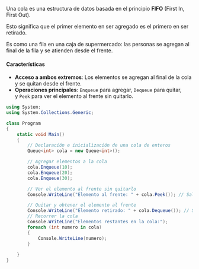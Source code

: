 Una cola es una estructura de datos basada en el principio **FIFO** (First In, First Out). 

Esto significa que el primer elemento en ser agregado es el primero en ser retirado. 

Es como una fila en una caja de supermercado: las personas se agregan al final de la fila y se atienden desde el frente.

#### Características

- **Acceso a ambos extremos**: Los elementos se agregan al final de la cola y se quitan desde el frente.
- **Operaciones principales**: `Enqueue` para agregar, `Dequeue` para quitar, y `Peek` para ver el elemento al frente sin quitarlo.


```c#
using System;
using System.Collections.Generic;

class Program
{
    static void Main()
    {
        // Declaración e inicialización de una cola de enteros
        Queue<int> cola = new Queue<int>();

        // Agregar elementos a la cola
        cola.Enqueue(10);
        cola.Enqueue(20);
        cola.Enqueue(30);

        // Ver el elemento al frente sin quitarlo
        Console.WriteLine("Elemento al frente: " + cola.Peek()); // Salida: 10

        // Quitar y obtener el elemento al frente
        Console.WriteLine("Elemento retirado: " + cola.Dequeue()); // Salida: 10
        // Recorrer la cola
        Console.WriteLine("Elementos restantes en la cola:");
        foreach (int numero in cola)
        {
            Console.WriteLine(numero);
        }
        
    }
}

```